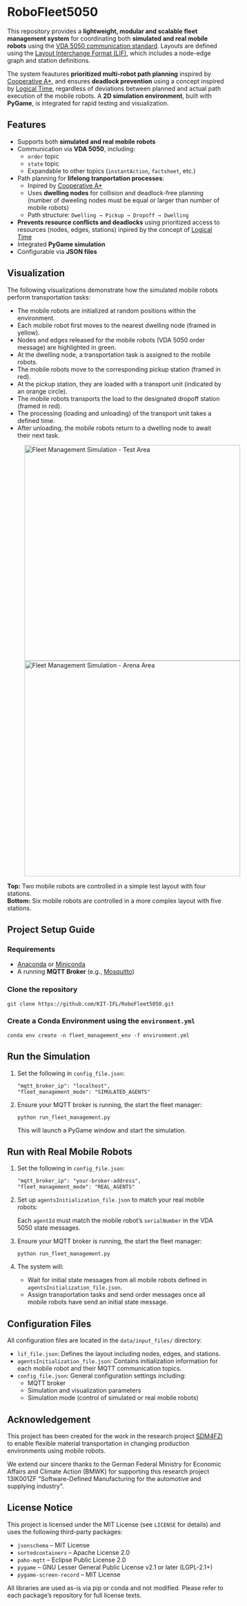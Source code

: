 # RoboFleet5050

This repository provides a **lightweight, modular and scalable fleet management system** for coordinating both **simulated and real mobile robots** using the [VDA 5050 communication standard](https://www.vda.de/de/themen/automobilindustrie/vda-5050). Layouts are defined using the [Layout Interchange Format (LIF)](https://vdma.org/documents/34570/3317035/FuI_Guideline_LIF_GB.pdf/779bc75c-9525-8d13-412e-fff82bc6ab39?t=1710513623026), which includes a node-edge graph and station definitions.

The system feautures **prioritized multi-robot path planning** inspired by [Cooperative A*](https://dl.acm.org/doi/10.5555/3022473.3022494), and ensures **deadlock prevention** using a concept inspired by [Logical Time](https://ieeexplore.ieee.org/abstract/document/9261470), regardless of deviations between planned and actual path execution of the mobile robots. A **2D simulation environment**, built with **PyGame**, is integrated for rapid testing and visualization.

## Features
- Supports both **simulated and real mobile robots**
- Communication via **VDA 5050**, including:
    - `order` topic
    - `state` topic
    - Expandable to other topics (`instantAction`, `factsheet`, etc.)
- Path planning for **lifelong tranportation processes**:
    - Inpired by [Cooperative A*](https://dl.acm.org/doi/10.5555/3022473.3022494)
    - Uses **dwelling nodes** for collision and deadlock-free planning (number of dweeling nodes must be equal or larger than number of mobile robots)
    - Path structure: `Dwelling → Pickup → Dropoff → Dwelling`
- **Prevents resource conflicts and deadlocks** using prioritized access to resources (nodes, edges, stations) inpired by the concept of [Logical Time](https://ieeexplore.ieee.org/abstract/document/9261470)
- Integrated **PyGame simulation**
- Configurable via **JSON files**

## Visualization

The following visualizations demonstrate how the simulated mobile robots perform transportation tasks:
- The mobile robots are initialized at random positions within the environment.
- Each mobile robot first moves to the nearest dwelling node (framed in yellow).
- Nodes and edges released for the mobile robots (VDA 5050 order message) are highlighted in green.
- At the dwelling node, a transportation task is assigned to the mobile robots.
- The mobile robots move to the corresponding pickup station (framed in red).
- At the pickup station, they are loaded with a transport unit (indicated by an orange circle).
- The mobile robots transports the load to the designated dropoff station (framed in red).
- The processing (loading and unloading) of the transport unit takes a defined time.
- After unloading, the mobile robots return to a dwelling node to await their next task.

<p align="left">
    <img src="./data/output_files/demo_videos/FM_2Agents_TestArea.gif" width="500" alt="Fleet Management Simulation - Test Area" style="margin-left: 40px;">
    <img src="./data/output_files/demo_videos/FM_6Agents_ArenaArea.gif" width="500" alt="Fleet Management Simulation - Arena Area" style="margin-left: 40px;">
</p> 
</p> <p align="left"> <b>Top:</b> Two mobile robots are controlled in a simple test layout with four stations.<br> <b>Bottom:</b> Six mobile robots are controlled in a more complex layout with five stations. </p>

## Project Setup Guide

### Requirements
- [Anaconda](https://www.anaconda.com/) or [Miniconda](https://docs.anaconda.com/miniconda/)
- A running **MQTT Broker** (e.g., [Mosquitto](https://mosquitto.org/))

### Clone the repository
```
git clone https://github.com/KIT-IFL/RoboFleet5050.git
```

### Create a Conda Environment using the `environment.yml`
```
conda env create -n fleet_management_env -f environment.yml
```

## Run the Simulation
1. Set the following in `config_file.json`:
    ```
    "mqtt_broker_ip": "localhost",
    "fleet_management_mode": "SIMULATED_AGENTS"
    ```

2. Ensure your MQTT broker is running, the start the fleet manager:
    ```
    python run_fleet_management.py
    ```
    This will launch a PyGame window and start the simulation.

## Run with Real Mobile Robots
1. Set the following in `config_file.json`:
    ```
    "mqtt_broker_ip": "your-broker-address",
    "fleet_management_mode": "REAL_AGENTS"
    ```
2. Set up `agentsInitialization_file.json` to match your real mobile robots:
    
    Each `agentId` must match the mobile robot’s `serialNumber` in the VDA 5050 state messages.

3. Ensure your MQTT broker is running, the start the fleet manager:
    ```
    python run_fleet_management.py
    ```
4. The system will:
    - Wait for initial state messages from all mobile robots defined in `agentsInitialization_file.json`.
    - Assign transportation tasks and send order messages once all mobile robots have send an initial state message.

## Configuration Files
All configuration files are located in the `data/input_files/` directory:

- `lif_file.json`: Defines the layout including nodes, edges, and stations.
- `agentsInitialization_file.json`: Contains initialization information for each mobile robot and their MQTT communication topics.
- `config_file.json`: General configuration settings including:
    - MQTT broker
    - Simulation and visualization parameters
    - Simulation mode (control of simulated or real mobile robots)

## Acknowledgement

This project has been created for the work in the research project [SDM4FZI](https://www.sdm4fzi.de/) to enable flexible material transportation in changing production environments using mobile robots.

We extend our sincere thanks to the German Federal Ministry for Economic Affairs and Climate Action (BMWK) for supporting this research project 13IK001ZF “Software-Defined Manufacturing for the automotive and supplying industry”.

## License Notice

This project is licensed under the MIT License (see `LICENSE` for details) and uses the following third-party packages:

- `jsonschema` – MIT License
- `sortedcontainers` – Apache License 2.0
- `paho-mqtt` – Eclipse Public License 2.0
- `pygame` – GNU Lesser General Public License v2.1 or later (LGPL-2.1+)
- `pygame-screen-record` – MIT License

All libraries are used as-is via pip or conda and not modified.
Please refer to each package’s repository for full license texts.
